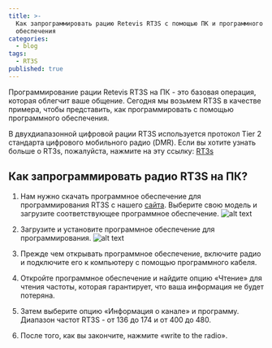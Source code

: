 ```yaml
---
title: >-
  Как запрограммировать рацию Retevis RT3S c помощью ПК и программного
  обеспечения
categories:
  - blog
tags:
  - RT3S
published: true
---
```


Программирование рации Retevis RT3S на ПК - это базовая операция, которая облегчит ваше общение. Сегодня мы возьмем RT3S в качестве примера, чтобы представить, как программировать с помощью программного обеспечения.

В двухдиапазонной цифровой рации RT3S используется протокол Tier 2 стандарта цифрового мобильного радио (DMR). Если вы хотите узнать больше о RT3s, пожалуйста, нажмите на эту ссылку: [RT3s](https://retevis.com.ua/blog/)

## Как запрограммировать радио RT3S на ПК?
1. Нам нужно скачать программное обеспечение для программирования RT3S с нашего [сайта](https://www.retevis.com/resources-center/). Выберите свою модель и загрузите соответствующее программное обеспечение.
![alt text](http://blog.retevis.com/wp-content/uploads/2020/03/HOW-TO-PROGRAM-IN-PC-SOFTWARE-Yonna-01-program-e1584495287900.png "Logo Title Text 1")
2. Загрузите и установите программное обеспечение для программирования.
![alt text](http://blog.retevis.com/wp-content/uploads/2020/03/HOW-TO-PROGRAM-IN-PC-SOFTWARE-Yonna-02-program.png "Logo Title Text 1")
3. Прежде чем открывать программное обеспечение, включите радио и подключите его к компьютеру с помощью программного кабеля.

4. Откройте программное обеспечение и найдите опцию «Чтение» для чтения частоты, которая гарантирует, что ваша информация не будет потеряна.

5. Затем выберите опцию «Информация о канале» и программу. Диапазон частот RT3S - от 136 до 174 и от 400 до 480. 

4. После того, как вы закончите, нажмите «write to the radio».

